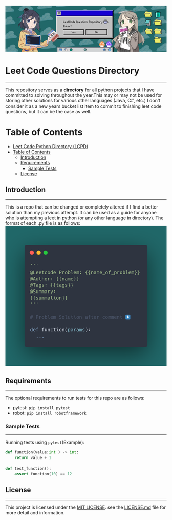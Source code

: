 ![Banner](images/GithubBanner.png)

# Leet Code Questions Directory

---

This repository serves as a **directory** for all python projects that I have committed to solving throughout the year.This may or may not be used for storing other solutions for various other languages (Java, C#, etc.) I don't consider it as a new years bucket list item to commit to finishing leet code questions, but it can be the case as well. 


# Table of Contents
- [Leet Code Python Directory (LCPD)](0[9#leet-code-python-directory-lcpd)
- [Table of Contents](#table-of-contents)
  - [Introduction](#introduction)
  - [Requirements](#requirements)
    - [Sample Tests](#sample-tests)
  - [License](#license)


## Introduction

---

This is a repo that can be changed or completely altered if I find a better solution than my previous attempt. It can be used as a guide for anyone who is attempting a leet in python (or any other language in directory). The format of each .py file is as follows:
    ![Image](images/template.png)

## Requirements

---

The optional requirements to run tests for this repo are as follows:
- pytest: `pip install pytest`
- robot: `pip install robotframework`

### Sample Tests

---

Running tests using `pytest`(Example):
```python
def function(value:int ) -> int:
    return value + 1

def test_function():
    assert function(10) == 12
```

## License

---

This project is licensed under the [MIT LICENSE](LICENSE.md).
see the [LICENSE.md](LICENSE.md) file for more detail and information.